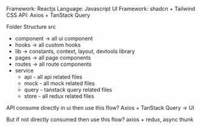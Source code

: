 Framework: Reactjs
Language: Javascript
UI Framework: shadcn + Tailwind CSS
API: Axios + TanStack Query

Folder Structure
src 
- component -> all ui component
- hooks -> all custom hooks
- lib -> constants, context, layout, devtools library
- pages -> all page components
- routes -> all route components
- service
    - api - all api related files
    - mock - all mock related files
    - query - tanstack query related files
    - store - all redux related files

API consume directly in ui then use this flow?
Axios + TanStack Query -> UI

But if not directly consumed then use this flow?
axios + redux, async thunk

